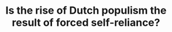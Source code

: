---
url: >-
  https://defector.com/youre-supposed-to-be-glad-your-tesla-is-a-brittle-heap-of-junk
title: Is the rise of Dutch populism the result of forced self-reliance?
dateRead: '2023-12-26'
authors:
  - Albert Burneko
notes: The ideology behind why Tesla cars are shite.
topics:
  - techbro
  - tesla
  - musk
purposes:
  - personal
---